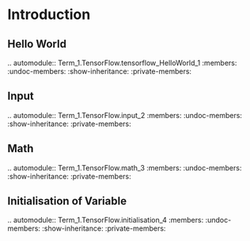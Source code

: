 Introduction
============


Hello World
-----------

.. automodule:: Term_1.TensorFlow.tensorflow_HelloWorld_1
   :members:
   :undoc-members:
   :show-inheritance:
   :private-members:

Input
-----

.. automodule:: Term_1.TensorFlow.input_2
   :members:
   :undoc-members:
   :show-inheritance:
   :private-members:

Math
----

.. automodule:: Term_1.TensorFlow.math_3
   :members:
   :undoc-members:
   :show-inheritance:
   :private-members:

Initialisation of Variable
--------------------------

.. automodule:: Term_1.TensorFlow.initialisation_4
   :members:
   :undoc-members:
   :show-inheritance:
   :private-members:
